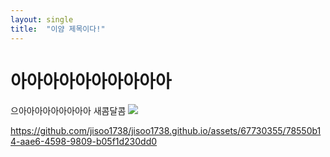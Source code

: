 ```yaml
---
layout: single
title:  "이얌 제목이다!"
---
```


# 아아아아아아아아아아
으아아아아아아아아아
새콤달콤
[![](https://markdown-videos-api.jorgenkh.no/youtube/dQw4w9WgXcQ)](https://youtu.be/dQw4w9WgXcQ)


https://github.com/jisoo1738/jisoo1738.github.io/assets/67730355/78550b14-aae6-4598-9809-b05f1d230dd0

